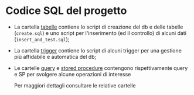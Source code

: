 # Codice SQL del progetto
- La cartella [tabelle](tabelle/) contiene lo script di creazione del db e delle tabelle (`create.sql`) e uno script per l'inserimento (ed il controllo) di alcuni dati (`insert_and_test.sql`);
- La cartella [trigger](trigger/) contiene lo script di alcuni trigger per una gestione più affidabile e automatica del db;
- Le cartelle [query](query/) e [stored procedure](stored-procedure/) contengono rispettivamente query e SP per svolgere alcune operazioni di interesse

  Per maggiori dettagli consultare le relative cartelle
